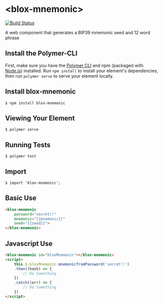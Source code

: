 # \<blox-mnemonic\>

[![Build Status](https://travis-ci.org/EOSBlox/blox-mnemonic.svg?branch=master)](https://travis-ci.org/EOSBlox/blox-mnemonic)

A web component that generates a BIP39 mnemonic seed and 12 word phrase

## Install the Polymer-CLI

First, make sure you have the [Polymer CLI](https://www.npmjs.com/package/polymer-cli) and npm (packaged with [Node.js](https://nodejs.org)) installed. Run `npm install` to install your element's dependencies, then run `polymer serve` to serve your element locally.

## Install blox-mnemonic

```
$ npm install blox-mnemonic
```

## Viewing Your Element

```
$ polymer serve
```

## Running Tests

```
$ polymer test
```

## Import

```
$ import 'blox-mnemonic';
```

## Basic Use

```html
<blox-mnemonic
    password="secret!!"
    mnemonic="{{mnemonic}}"
    seed="{{seed}}">
</blox-mnemonic>
```

## Javascript Use

```html
<blox-mnemonic id="bloxMnemonic"></blox-mnemonic>
<script>
    this.$.bloxMnemonic.mnemonicfromPassword('secret!!')
    .then((hash) => {
        // Do Something
    })
    .catch((err) => {
        // Do Something
    })
</script>
```